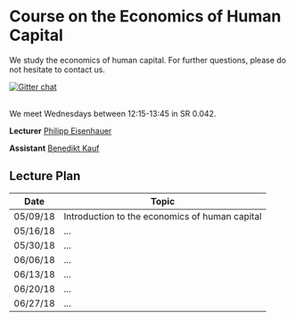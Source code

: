# Course on the Economics of Human Capital

We study the economics of human capital. For further questions, please do not hesitate to contact us.

[![Gitter chat](https://badges.gitter.im/gitterHQ/gitter.png)](https://gitter.im/eisenhauerIO/Lobby?utm_source=share-link&utm_medium=link&utm_campaign=share-link)
<br><br>

We meet Wednesdays between 12:15-13:45 in SR 0.042.

**Lecturer** [Philipp Eisenhauer](https://peisenha.github.io/build/html/index.html)

**Assistant** [Benedikt Kauf](https://github.com/benediktkauf)

## Lecture Plan

| Date      | Topic                                                  |
| ----------| ------------------------------------------------------ |
| 05/09/18  | Introduction to the economics of human capital         |
| 05/16/18  | ...                                                    |
| 05/30/18  | ...                                                    |
| 06/06/18  | ...                                                    |
| 06/13/18  | ...                                                    |
| 06/20/18  | ...                                                    |
| 06/27/18  | ...                                                    |
